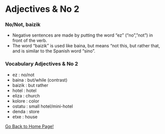# ​Adjectives & No 2
### No/Not,  baizik
* Negative sentences are made by putting the word “ez” (“no”,”not”) in front of the verb.
* The word “baizik” is used like baina, but means “not this, but rather that, and is similar to the Spanish word “sino”.

### Vocabulary Adjectives & No 2
* ez : no/not
* baina : but/while (contrast)
* baizik : but rather
* hotel : hotel
* eliza : church
* kolore : color
* ostatu : small hotel/mini-hotel
* denda : store
* etxe : house

[ Go Back to Home Page!](..)
